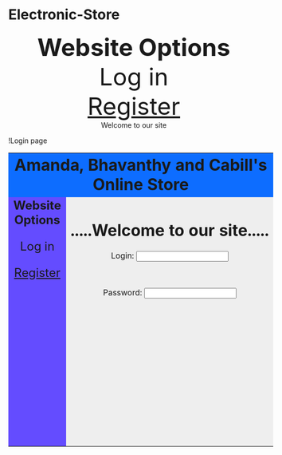 Electronic-Store
================
</td>
</tr>

<tr>
<td style="background-color:#644CFF;width:100px;vertical-align:top;">
<center><b><font size="10">Website Options</font></b><br><font size="10">
Log in<br>
<a href="G:\Computer Science\Registration.html">Register</font></a>
</td></center>
<td style="background-color:#eeeeee;height:500px;width:400px;vertical-align:top;"><center>
Welcome to our site</td></center>
</tr>
</tr>


</center>


</body>
</html>





!Login page
<html>
<body>

<center>
<table style="width:1520px;"cellpadding="30" cellspacing="30">
<tr>
<td colspan="2" style="background-color:#0D6DFF;">
<center><h1 style="margin:2;paddding:0;">Amanda, Bhavanthy and Cabill's Online Store</h1></center>
</td>
</tr>

<tr>
<td style="background-color:#644CFF;width:100px;vertical-align:top;">
<center><b><font size="5">Website Options</font></b><br><font size="5"><p>
Log in<br></p>
<a href="G:\Computer Science\Registration.html">Register</font></a>
</td></center>
<td style="background-color:#eeeeee;height:500px;width:400px;vertical-align:top;"><center>
<h1>.....Welcome to our site.....</h1></center>
<form>
 <center><p>Login: <input type="text" name="login"></p><br>
 <p>Password: <input type="text" name="password"></p></center></td>
 </form> 
</tr>
</tr>


</center>


</body>
</html>
